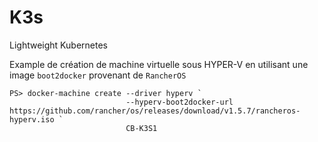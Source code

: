 # K3s

Lightweight Kubernetes


Example de création de machine virtuelle sous HYPER-V en utilisant une image `boot2docker` provenant de `RancherOS`

```
PS> docker-machine create --driver hyperv `
                          --hyperv-boot2docker-url https://github.com/rancher/os/releases/download/v1.5.7/rancheros-hyperv.iso `
                          CB-K3S1
```
